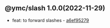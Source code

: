 <a name="1.0.0">

## @ymc/slash 1.0.0(2022-11-29)</a> 
- feat: to forward slashes - [a6ef95279](https://github.com/ymc-github/js-idea/commit/5a6ef952792e736de80a7b60f3629dd3dddf0c78 "feat(core): to forward slashes&#10;&#10;export handle as default&#10;&#10;generated by ymc@robot")